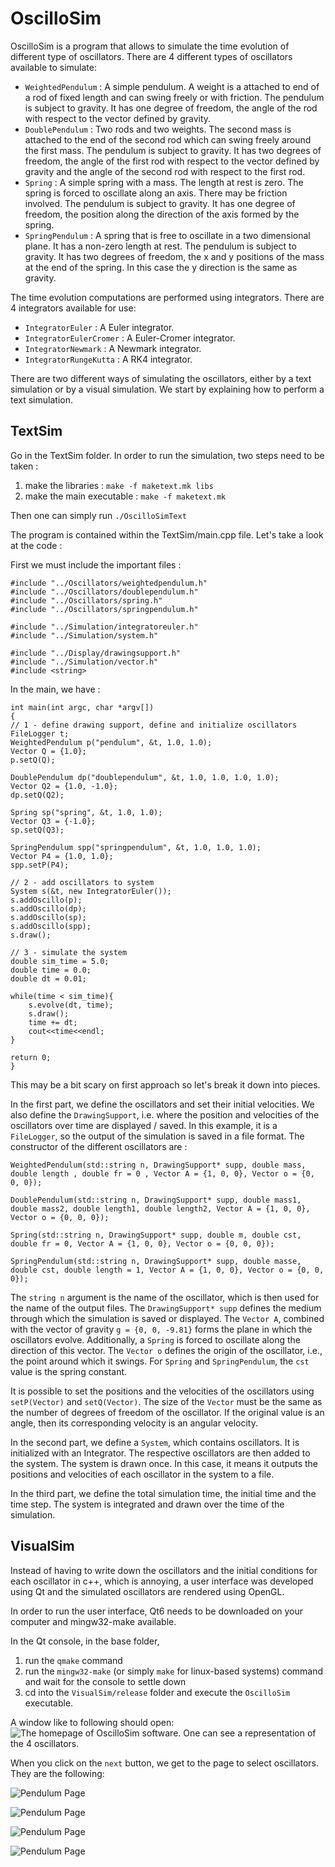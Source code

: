 # OscilloSim

OscilloSim is a program that allows to simulate the time evolution of different type of oscillators. There are 4 different types of oscillators available to simulate:
- ``WeightedPendulum`` : A simple pendulum. A weight is a attached to end of a rod of fixed length and can swing freely or with friction. The pendulum is subject to gravity. It has one degree of freedom, the angle of the rod with respect to the vector defined by gravity. 
- ``DoublePendulum`` : Two rods and two weights. The second mass is attached to the end of the second rod which can swing freely around the first mass. The pendulum is subject to gravity. It has two degrees of freedom, the angle of the first rod with respect to the vector defined by gravity and the angle of the second rod with respect to the first rod.
- ``Spring`` : A simple spring with a mass. The length at rest is zero. The spring is forced to oscillate along an axis. There may be friction involved. The pendulum is subject to gravity. It has one degree of freedom, the position along the direction of the axis formed by the spring.
- ``SpringPendulum`` : A spring that is free to oscillate in a two dimensional plane. It has a non-zero length at rest. The pendulum is subject to gravity. It has two degrees of freedom, the x and y positions of the mass at the end of the spring. In this case the y direction is the same as gravity.

The time evolution computations are performed using integrators. There are 4 integrators available for use:
- `IntegratorEuler` : A Euler integrator.
- `IntegratorEulerCromer` : A Euler-Cromer integrator.
- `IntegratorNewmark` : A Newmark integrator. 
- `IntegratorRungeKutta` : A RK4 integrator. 

There are two different ways of simulating the oscillators, either by a text simulation or by a visual simulation. We start by explaining how to perform a text simulation.

## TextSim
Go in the TextSim folder. In order to run the simulation, two steps need to be taken :
1. make the libraries : ``make -f maketext.mk libs``
2. make the main executable : ``make -f maketext.mk``

Then one can simply run ``./OscilloSimText``

The program is contained within the TextSim/main.cpp file. Let's take a look at the code : 

First we must include the important files : 
```
#include "../Oscillators/weightedpendulum.h"
#include "../Oscillators/doublependulum.h"
#include "../Oscillators/spring.h"
#include "../Oscillators/springpendulum.h"

#include "../Simulation/integratoreuler.h"
#include "../Simulation/system.h"

#include "../Display/drawingsupport.h"
#include "../Simulation/vector.h"
#include <string>
```

In the main, we have :
```
int main(int argc, char *argv[])
{
// 1 - define drawing support, define and initialize oscillators
FileLogger t;
WeightedPendulum p("pendulum", &t, 1.0, 1.0);
Vector Q = {1.0};
p.setQ(Q);

DoublePendulum dp("doublependulum", &t, 1.0, 1.0, 1.0, 1.0);
Vector Q2 = {1.0, -1.0};
dp.setQ(Q2);

Spring sp("spring", &t, 1.0, 1.0);
Vector Q3 = {-1.0};
sp.setQ(Q3);

SpringPendulum spp("springpendulum", &t, 1.0, 1.0, 1.0);
Vector P4 = {1.0, 1.0};
spp.setP(P4);

// 2 - add oscillators to system
System s(&t, new IntegratorEuler());
s.addOscillo(p);
s.addOscillo(dp);
s.addOscillo(sp);
s.addOscillo(spp);
s.draw();

// 3 - simulate the system
double sim_time = 5.0;
double time = 0.0;
double dt = 0.01;

while(time < sim_time){
    s.evolve(dt, time);
    s.draw();
    time += dt;
    cout<<time<<endl;
}

return 0;
}
```
This may be a bit scary on first approach so let's break it down into pieces.

In the first part, we define the oscillators and set their initial velocities. We also define the ``DrawingSupport``, i.e. where the position and velocities of the oscillators over time are displayed / saved. In this example, it is a ``FileLogger``, so the output of the simulation is saved in a file format. The constructor of the different oscillators are : 
```
WeightedPendulum(std::string n, DrawingSupport* supp, double mass, double length , double fr = 0 , Vector A = {1, 0, 0}, Vector o = {0, 0, 0});

DoublePendulum(std::string n, DrawingSupport* supp, double mass1, double mass2, double length1, double length2, Vector A = {1, 0, 0}, Vector o = {0, 0, 0});

Spring(std::string n, DrawingSupport* supp, double m, double cst, double fr = 0, Vector A = {1, 0, 0}, Vector o = {0, 0, 0});

SpringPendulum(std::string n, DrawingSupport* supp, double masse, double cst, double length = 1, Vector A = {1, 0, 0}, Vector o = {0, 0, 0});
```

The ``string n`` argument is the name of the oscillator, which is then used for the name of the output files. The ``DrawingSupport* supp`` defines the medium through which the simulation is saved or displayed. The ``Vector A``, combined with the vector of gravity ``g = {0, 0, -9.81}`` forms the plane in which the oscillators evolve. Additionally, a ``Spring`` is forced to oscillate along the direction of this vector. The ``Vector o`` defines the origin of the oscillator, i.e., the point around which it swings. For ``Spring`` and ``SpringPendulum``, the ``cst`` value is the spring constant. 

It is possible to set the positions and the velocities of the oscillators using ``setP(Vector)`` and ``setQ(Vector)``. The size of the ``Vector`` must be the same as the number of degrees of freedom of the oscillator. If the original value is an angle, then its corresponding velocity is an angular velocity. 

In the second part, we define a ``System``, which contains oscillators. It is initialized with an Integrator. The respective oscillators are then added to the system. The system is drawn once. In this case, it means it outputs the positions and velocities of each oscillator in the system to a file.

In the third part, we define the total simulation time, the initial time and the time step. The system is integrated and drawn over the time of the simulation.

## VisualSim

Instead of having to write down the oscillators and the initial conditions for each oscillator in c++, which is annoying, a user interface was developed using Qt and the simulated oscillators are rendered using OpenGL. 

In order to run the user interface, Qt6 needs to be downloaded on your computer and mingw32-make available. 

In the Qt console, in the base folder,
1. run the ``qmake`` command
2. run the ``mingw32-make`` (or simply ``make`` for linux-based systems) command and wait for the console to settle down
3. cd into the ``VisualSim/release`` folder and execute the ``OscilloSim`` executable. 

A window like to following should open:
![The homepage of OscilloSim software. One can see a representation of the 4 oscillators.](pics/homepage.JPG)

When you click on the ``next`` button, we get to the page to select oscillators. They are the following:

![Pendulum Page](pics/WeightedPendulum.JPG)

![Pendulum Page](pics/DoublePendulum.JPG)

![Pendulum Page](pics/Spring.JPG)

![Pendulum Page](pics/SpringPendulum.JPG)




